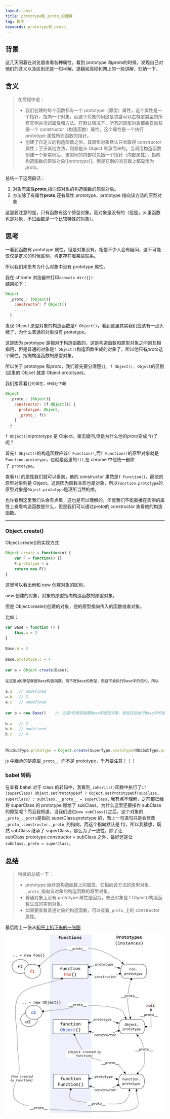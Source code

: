 ```yaml
---
layout: post
title: prototype和_proto_的理解
tag: 技术
keywords: prototype和_proto_
---
```


## 背景

这几天闲着在浏览器查看各种属性，看到 prototype 和*proto*的时候，发现自己对他们的含义以及区别还是一知半解，遂翻阅高程和网上的一些讲解，归纳一下。

## 含义

> 在高程中说：
>
> *   我们创建的每个函数都有一个 prototype（原型）属性，这个属性是一个指针，指向一个对象，而这个对象的用途是包含可以右特定类型的所有实例共享的属性和方法。在默认情况下，所有的原型对象都会自动获得一个 constructor（构造函数）属性，这个属性是一个执行 prototype 属性所在函数的指针。
> *   创建了自定义的构造函数之后，其原型对象默认只会取得 constructor 属性；至于其他方法，则都是从 Object 继承而来的。当调用构造函数创建一个新实例后，该实例的内部将包括一个指针（内部属性），指向构造函数的原型对象[[prototype]]。但是在别的浏览器上都显示为*proto*。

总结一下这两段话：

1.  对象有属性**proto**,指向该对象的构造函数的原型对象。
2.  方法除了有属性**proto**,还有属性 prototype，prototype 指向该方法的原型对象

这里要注意的是，只有函数有这个原型对象，而对象是没有的（但是，js 里函数也是对象，不过函数是一个比较特殊的对象）。

## 思考

一看到函数有 prototype 属性，但是对象没有，相信不少人会有疑问，这不可能仅仅是定义的时候区别，肯定存在着某些联系。

所以我们来思考为什么对象中没有 prototype 属性。

我在 chrome 浏览器中打印`console.dir({})`  
结果如下：

```js
Object
  _proto_: (Object){
    constructor: f Object()
    .....
  }
```

发现 Object 原型对象的构造函数是`f Object()`，看到这里其实我们应该有一点头绪了，为什么普通的对象没有 prototype。

这是因为 prototype 是相对于构造函数的，这是构造函数和原型对象之间的互相指用，但是普通的对象是`f Object()`构造函数生成的对象了，所以他只有*proto*这个属性，指向构造函数的原型对象。

所以关于 prototype 和*proto*，我们首先要分清楚`{}, f Object(), Object`的区别(这里的 Objcet 就是 Object.prototype)。

我们接着看`{}的属性，继续让下翻`

```js
Object
  _proto_: (Object){
    constructor: (f Object()) {
      prototype: Object,
      _proto_: f()
    }
  }
```

`f Object()的`prototype 是 Object，毫无疑问,但是为什么他的*proto*变成 f()了呢？

首先`f Object()`的构造函数应该`f Function()`,而`f Function()`的原型对象就是`Function.prototype`，也就是这里的`f()`,在 chrome 中他统一删除了`.prototype`。

查看`f()`的属性我们就可以看到，他的 constructor 果然是`f Function()`，而他的原型对象则是 Object。这是因为函数本质也是对象，所以`Function.prototype`的原型对象是`Object.prototype`是理所当然的啦。

也许看到这里我们头会有点晕，这也是可以理解的，毕竟我们不能直接在实例的属性上查看构造函数是什么，但是我们可以通过*proto*的 constructor 查看他的构造函数。

---

### Object.create()

Object.create()的实现方式

```js
Object.create = function(o) {
    var F = function() {}
    F.prototype = o
    return new F()
}
```

这里可以看出他和 new 创建对象的区别。

new 创建的对象，对象的原型指向构造函数的原型对象。

但是 Object.create()创建的对象，他的原型指向传入的函数或者对象。

比如：

```js
var Base = function () {
    this.a = 2
}

Base.b = 3

Base.prototype.c = 4

var a = Object.create(Base);

在这里a的原型就是Base构造函数，而不是Base的原型，而且不会执行Base中的语句。所以

a.a   // undefined
a.b   // 3
a.c   // undefined

var b = new Base()    // 这里b的原型就是Base的原型对象，而且还会执行Base中的语句并将this指向b。

b.a   // 2
b.b   // undefined
b.c   // 4


所以SubType.prototype = Object.create(SuperType.prototype)相比SubType.prototype = new SuperType()的优势便是少调用了一次SuperType()。
```

js 中继承的是原型`_proto_`，而不是 prototype，千万要注意！！！

### babel 转码

在查看 babel 对于 class 的转码中，我看到`_inherits()`函数中执行了`if (superClass) Object.setPrototypeOf ? Object.setPrototypeOf(subClass, superClass) : subClass.__proto__ = superClass;`,我有点不理解，之前都已经将 superClass 的 prototype 赋给了 subClass，为什么这里还要操作 subClass 的原型呢？而且我知道，当我们通过`new subClass()`之后，这个对象的`_proto_._proto`是指向 superClass.prototype 的，而上一句语句只是会修改`_proto_.constructor._proto_`的指向，而这个指向默认是 f()，所以我猜想，既然 subClass 继承了 superClass，那么为了一致性，除了让 subClass.prototype.constructor = subClass 之外，最好还是让`subClass._proto = superClass`。

## 总结

> 稍微的总结一下：
>
> *   prototype 始终是构造函数上的属性，它指向该方法的原型对象，`_proto_`指向该对象的构造函数的原型对象。
> *   普通对象上没有 prototype 属性是因为，普通对象是 f Object()构造函数生成的实例对象。
> *   如果要查看普通对象的构造函数，可以查看`_proto_`上的 constructor 属性。

最后附上一张从[知乎上扒下来的一张图](https://www.zhihu.com/question/34183746/answer/58068402)

<p><img src="/public/tech/prototype/line.jpg"></p>

